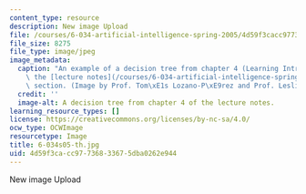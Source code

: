 ```yaml
---
content_type: resource
description: New image Upload
file: /courses/6-034-artificial-intelligence-spring-2005/4d59f3cacc97736833675dba0262e944_6-034s05-th.jpg
file_size: 8275
file_type: image/jpeg
image_metadata:
  caption: "An example of a decision tree from chapter 4 (Learning Introduction) of\
    \ the [lecture notes](/courses/6-034-artificial-intelligence-spring-2005/pages/lecture-notes)\
    \ section. (Image by Prof. Tom\xE1s Lozano-P\xE9rez and Prof. Leslie Kaelbling.)"
  credit: ''
  image-alt: A decision tree from chapter 4 of the lecture notes.
learning_resource_types: []
license: https://creativecommons.org/licenses/by-nc-sa/4.0/
ocw_type: OCWImage
resourcetype: Image
title: 6-034s05-th.jpg
uid: 4d59f3ca-cc97-7368-3367-5dba0262e944
---
```

New image Upload